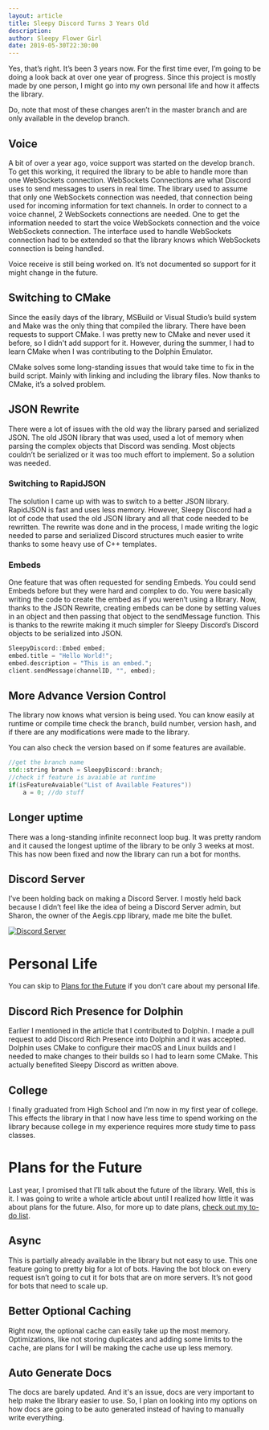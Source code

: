 ```yaml
---
layout: article
title: Sleepy Discord Turns 3 Years Old
description:
author: Sleepy Flower Girl
date: 2019-05-30T22:30:00
---
```


Yes, that’s right. It’s been 3 years now. For the first time ever, I’m going to be doing a look back at over one year of progress. Since this project is mostly made by one person, I might go into my own personal life and how it affects the library.

Do, note that most of these changes aren’t in the master branch and are only available in the develop branch.

## Voice

A bit of over a year ago, voice support was started on the develop branch. To get this working, it required the library to be able to handle more than one WebSockets connection. WebSockets Connections are what Discord uses to send messages to users in real time. The library used to assume that only one WebSockets connection was needed, that connection being used for incoming information for text channels. In order to connect to a voice channel, 2 WebSockets connections are needed. One to get the information needed to start the voice WebSockets connection and the voice WebSockets connection. The interface used to handle WebSockets connection had to be extended so that the library knows which WebSockets connection is being handled.

Voice receive is still being worked on. It’s not documented so support for it might change in the future.

## Switching to CMake

Since the easily days of the library, MSBuild or Visual Studio’s build system and Make was the only thing that compiled the library. There have been requests to support CMake. I was pretty new to CMake and never used it before, so I didn't add support for it. However, during the summer, I had to learn CMake when I was contributing to the Dolphin Emulator.

CMake solves some long-standing issues that would take time to fix in the build script. Mainly with linking and including the library files. Now thanks to CMake, it’s a solved problem.

## JSON Rewrite

There were a lot of issues with the old way the library parsed and serialized JSON. The old JSON library that was used, used a lot of memory when parsing the complex objects that Discord was sending. Most objects couldn’t be serialized or it was too much effort to implement. So a solution was needed.

### Switching to RapidJSON

The solution I came up with was to switch to a better JSON library. RapidJSON is fast and uses less memory. However, Sleepy Discord had a lot of code that used the old JSON library and all that code needed to be rewritten. The rewrite was done and in the process, I made writing the logic needed to parse and serialized Discord structures much easier to write thanks to some heavy use of C++ templates.

### Embeds

One feature that was often requested for sending Embeds. You could send Embeds before but they were hard and complex to do. You were basically writing the code to create the embed as if you weren’t using a library. Now, thanks to the JSON Rewrite, creating embeds can be done by setting values in an object and then passing that object to the sendMessage function. This is thanks to the rewrite making it much simpler for Sleepy Discord’s Discord objects to be serialized into JSON.

```cpp
SleepyDiscord::Embed embed;
embed.title = "Hello World!";
embed.description = "This is an embed.";
client.sendMessage(channelID, "", embed);
```

## More Advance Version Control

The library now knows what version is being used. You can know easily at runtime or compile time check the branch, build number, version hash, and if there are any modifications were made to the library.

You can also check the version based on if some features are available.

```cpp
//get the branch name
std::string branch = SleepyDiscord::branch;
//check if feature is avaiable at runtime
if(isFeatureAvaiable("List of Available Features"))
	a = 0; //do stuff
```

## Longer uptime

There was a long-standing infinite reconnect loop bug. It was pretty random and it caused the longest uptime of the library to be only 3 weeks at most. This has now been fixed and now the library can run a bot for months.

## Discord Server

I’ve been holding back on making a Discord Server. I mostly held back because I didn’t feel like the idea of being a Discord Server admin, but Sharon, the owner of the Aegis.cpp library, made me bite the bullet.

[![Discord Server](https://discordapp.com/api/guilds/566681036935790615/embed.png?style=banner2)](https://discord.gg/5VDrVfK)

# Personal Life

You can skip to [Plans for the Future](#plans-for-the-future) if you don't care about my personal life.

## Discord Rich Presence for Dolphin

Earlier I mentioned in the article that I contributed to Dolphin. I made a pull request to add Discord Rich Presence into Dolphin and it was accepted. Dolphin uses CMake to configure their macOS and Linux builds and I needed to make changes to their builds so I had to learn some CMake. This actually benefited Sleepy Discord as written above.

## College

I finally graduated from High School and I’m now in my first year of college. This effects the library in that I now have less time to spend working on the library because college in my experience requires more study time to pass classes.

# Plans for the Future

Last year, I promised that I’ll talk about the future of the library. Well, this is it. I was going to write a whole article about until I realized how little it was about plans for the future. Also, for more up to date plans, [check out my to-do list](https://trello.com/b/x5xsx21a/sleepy-discord-plans).

## Async

This is partially already available in the library but not easy to use. This one feature going to pretty big for a lot of bots. Having the bot block on every request isn’t going to cut it for bots that are on more servers. It’s not good for bots that need to scale up.

## Better Optional Caching

Right now, the optional cache can easily take up the most memory. Optimizations, like not storing duplicates and adding some limits to the cache, are plans for I will be making the cache use up less memory.

## Auto Generate Docs

The docs are barely updated. And it's an issue, docs are very important to help make the library easier to use. So, I plan on looking into my options on how docs are going to be auto generated instead of having to manually write everything.